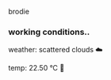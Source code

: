 brodie

<!--weather_start-->
### working conditions..

weather: scattered clouds ☁️

temp: 22.50 °C 🥶

<!--weather_end-->
